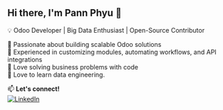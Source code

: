 ## Hi there, I'm Pann Phyu 👋

💡 Odoo Developer | Big Data Enthusiast | Open-Source Contributor

🔹 Passionate about building scalable Odoo solutions  
🔹 Experienced in customizing modules, automating workflows, and API integrations  
🔹 Love solving business problems with code  
🔹 Love to learn data engineering. 

📫 **Let's connect!**  
[![LinkedIn](https://img.shields.io/badge/-LinkedIn-blue?style=flat&logo=Linkedin&logoColor=white)](https://www.linkedin.com/in/pann-phyu-4bb450246/)  

